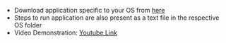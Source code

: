* Download application specific to your OS from [here](https://drive.google.com/drive/folders/1ZGqLJwbF05IP-iw0Qbu2YpGOTZxLL93Y?usp=sharing)
* Steps to run application are also present as a text file in the respective OS folder
* Video Demonstration: [Youtube Link](https://youtu.be/ZKtKuuA9oMg)
